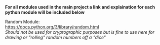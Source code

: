 **For all modules used in the main project a link and explaination for each python module will be included below**

Random Module: \
https://docs.python.org/3/library/random.html \
*Should not be used for cryptographic purposes but is fine to use here for drawing or "rolling" random numbers off a "dice"*
